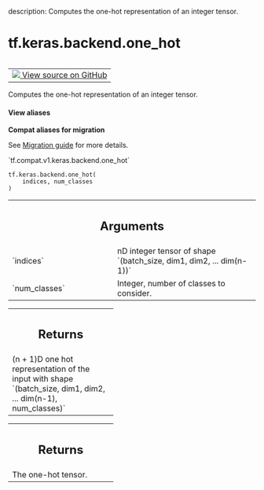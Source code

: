 description: Computes the one-hot representation of an integer tensor.

<div itemscope itemtype="http://developers.google.com/ReferenceObject">
<meta itemprop="name" content="tf.keras.backend.one_hot" />
<meta itemprop="path" content="Stable" />
</div>

# tf.keras.backend.one_hot

<!-- Insert buttons and diff -->

<table class="tfo-notebook-buttons tfo-api nocontent" align="left">
<td>
  <a target="_blank" href="https://github.com/tensorflow/tensorflow/blob/r2.2/tensorflow/python/keras/backend.py#L3214-L3230">
    <img src="https://www.tensorflow.org/images/GitHub-Mark-32px.png" />
    View source on GitHub
  </a>
</td>
</table>



Computes the one-hot representation of an integer tensor.

<section class="expandable">
  <h4 class="showalways">View aliases</h4>
  <p>
<b>Compat aliases for migration</b>
<p>See
<a href="https://www.tensorflow.org/guide/migrate">Migration guide</a> for
more details.</p>
<p>`tf.compat.v1.keras.backend.one_hot`</p>
</p>
</section>

<pre class="devsite-click-to-copy prettyprint lang-py tfo-signature-link">
<code>tf.keras.backend.one_hot(
    indices, num_classes
)
</code></pre>



<!-- Placeholder for "Used in" -->


<!-- Tabular view -->
 <table class="responsive fixed orange">
<colgroup><col width="214px"><col></colgroup>
<tr><th colspan="2"><h2 class="add-link">Arguments</h2></th></tr>

<tr>
<td>
`indices`
</td>
<td>
nD integer tensor of shape
`(batch_size, dim1, dim2, ... dim(n-1))`
</td>
</tr><tr>
<td>
`num_classes`
</td>
<td>
Integer, number of classes to consider.
</td>
</tr>
</table>



<!-- Tabular view -->
 <table class="responsive fixed orange">
<colgroup><col width="214px"><col></colgroup>
<tr><th colspan="2"><h2 class="add-link">Returns</h2></th></tr>
<tr class="alt">
<td colspan="2">
(n + 1)D one hot representation of the input
with shape `(batch_size, dim1, dim2, ... dim(n-1), num_classes)`
</td>
</tr>

</table>



<!-- Tabular view -->
 <table class="responsive fixed orange">
<colgroup><col width="214px"><col></colgroup>
<tr><th colspan="2"><h2 class="add-link">Returns</h2></th></tr>
<tr class="alt">
<td colspan="2">
The one-hot tensor.
</td>
</tr>

</table>

